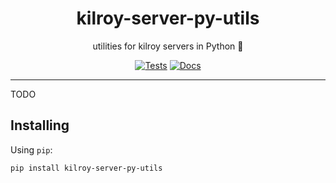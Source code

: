 <h1 align="center">kilroy-server-py-utils</h1>

<div align="center">

utilities for kilroy servers in Python 🔧

[![Tests](https://github.com/kilroybot/kilroy-server-py-utils/actions/workflows/test-multiplatform.yml/badge.svg)](https://github.com/kilroybot/kilroy-server-py-utils/actions/workflows/test-multiplatform.yml)
[![Docs](https://github.com/kilroybot/kilroy-server-py-utils/actions/workflows/docs.yml/badge.svg)](https://github.com/kilroybot/kilroy-server-py-utils/actions/workflows/docs.yml)

</div>

---

TODO

## Installing

Using `pip`:

```sh
pip install kilroy-server-py-utils
```
